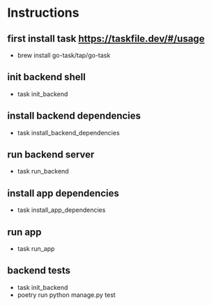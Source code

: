 # Instructions

## first install task https://taskfile.dev/#/usage

- brew install go-task/tap/go-task

## init backend shell

- task init_backend

## install backend dependencies

- task install_backend_dependencies

## run backend server

- task run_backend

## install app dependencies

- task install_app_dependencies

## run app

- task run_app

## backend tests

- task init_backend
- poetry run python manage.py test
